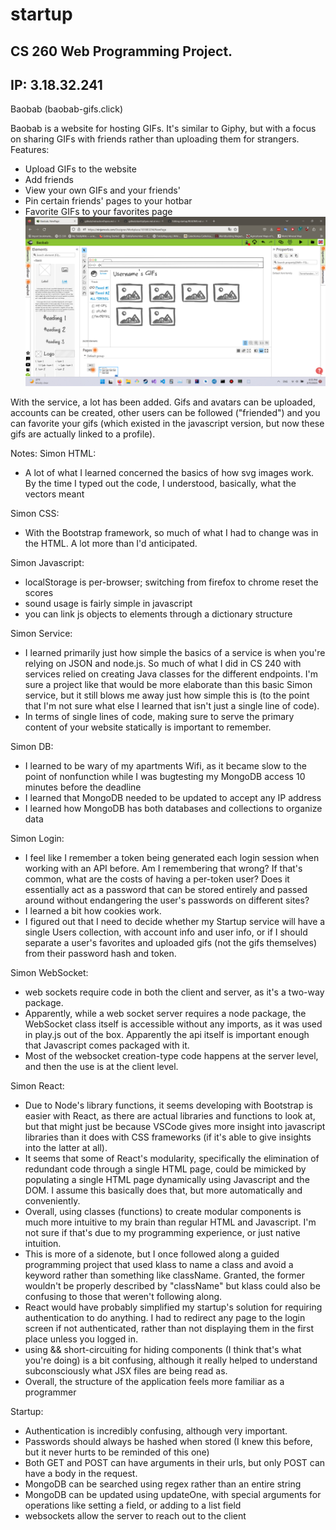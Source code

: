 # startup
CS 260 Web Programming Project.
------------------------
IP: 3.18.32.241
---------------------
Baobab (baobab-gifs.click)

Baobab is a website for hosting GIFs. It's similar to Giphy, but with a focus on sharing GIFs with friends rather than uploading them for strangers.
Features:
- Upload GIFs to the website
- Add friends
- View your own GIFs and your friends'
- Pin certain friends' pages to your hotbar
- Favorite GIFs to your favorites page
![mockup](ninjamock.png)

With the service, a lot has been added. Gifs and avatars can be uploaded, accounts can be created, other users can be followed ("friended") and you can favorite your gifs (which existed in the javascript version, but now these gifs are actually linked to a profile).

Notes:
Simon HTML:
- A lot of what I learned concerned the basics of how svg images work. By the time I typed out the code, I understood, basically, what the vectors meant

Simon CSS:
- With the Bootstrap framework, so much of what I had to change was in the HTML. A lot more than I'd anticipated.

Simon Javascript:
- localStorage is per-browser; switching from firefox to chrome reset the scores
- sound usage is fairly simple in javascript
- you can link js objects to elements through a dictionary structure

Simon Service:
- I learned primarily just how simple the basics of a service is when you're relying on JSON and node.js. So much of what I did in CS 240 with services relied on creating Java classes for the different endpoints. I'm sure a project like that would be more elaborate than this basic Simon service, but it still blows me away just how simple this is (to the point that I'm not sure what else I learned that isn't just a single line of code).
- In terms of single lines of code, making sure to serve the primary content of your website statically is important to remember.

Simon DB:
- I learned to be wary of my apartments Wifi, as it became slow to the point of nonfunction while I was bugtesting my MongoDB access 10 minutes before the deadline
- I learned that MongoDB needed to be updated to accept any IP address
- I learned how MongoDB has both databases and collections to organize data

Simon Login:
- I feel like I remember a token being generated each login session when working with an API before. Am I remembering that wrong? If that's common, what are the costs of having a per-token user? Does it essentially act as a password that can be stored entirely and passed around without endangering the user's passwords on different sites?
- I learned a bit how cookies work.
- I figured out that I need to decide whether my Startup service will have a single Users collection, with account info and user info, or if I should separate a user's favorites and uploaded gifs (not the gifs themselves) from their password hash and token.

Simon WebSocket:
- web sockets require code in both the client and server, as it's a two-way package.
- Apparently, while a web socket server requires a node package, the WebSocket class itself is accessible without any imports, as it was used in play.js out of the box. Apparently the api itself is important enough that Javascript comes packaged with it.
- Most of the websocket creation-type code happens at the server level, and then the use is at the client level.

Simon React:
- Due to Node's library functions, it seems developing with Bootstrap is easier with React, as there are actual libraries and functions to look at, but that might just be because VSCode gives more insight into javascript libraries than it does with CSS frameworks (if it's able to give insights into the latter at all).
- It seems that some of React's modularity, specifically the elimination of redundant code through a single HTML page, could be mimicked by populating a single HTML page dynamically using Javascript and the DOM. I assume this basically does that, but more automatically and conveniently.
- Overall, using classes (functions) to create modular components is much more intuitive to my brain than regular HTML and Javascript. I'm not sure if that's due to my programming experience, or just native intuition.
- This is more of a sidenote, but I once followed along a guided programming project that used klass to name a class and avoid a keyword rather than something like className. Granted, the former wouldn't be properly described by "className" but klass could also be confusing to those that weren't following along.
- React would have probably simplified my startup's solution for requiring authentication to do anything. I had to redirect any page to the login screen if not authenticated, rather than not displaying them in the first place unless you logged in.
- using && short-circuiting for hiding components (I think that's what you're doing) is a bit confusing, although it really helped to understand subconsciously what JSX files are being read as.
- Overall, the structure of the application feels more familiar as a programmer

Startup:
- Authentication is incredibly confusing, although very important.
- Passwords should always be hashed when stored (I knew this before, but it never hurts to be reminded of this one)
- Both GET and POST can have arguments in their urls, but only POST can have a body in the request.
- MongoDB can be searched using regex rather than an entire string
- MongoDB can be updated using updateOne, with special arguments for operations like setting a field, or adding to a list field
- websockets allow the server to reach out to the client
